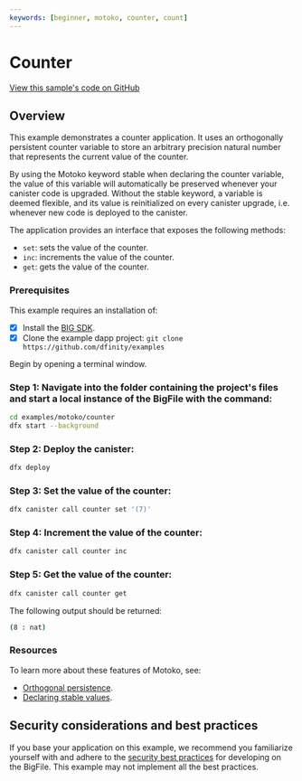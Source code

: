 ```yaml
---
keywords: [beginner, motoko, counter, count]
---
```


# Counter

[View this sample's code on GitHub](https://github.com/dfinity/examples/tree/master/motoko/counter)

## Overview

This example demonstrates a counter application. It uses an orthogonally persistent counter variable to store an arbitrary precision natural number that represents the current value of the counter.

By using the Motoko keyword stable when declaring the counter variable, the value of this variable will automatically be preserved whenever your canister code is upgraded. Without the stable keyword, a variable is deemed flexible, and its value is reinitialized on every canister upgrade, i.e. whenever new code is deployed to the canister.

The application provides an interface that exposes the following methods:

- `set`: sets the value of the counter.
- `inc`: increments the value of the counter.
- `get`: gets the value of the counter.

### Prerequisites
This example requires an installation of:

- [x] Install the [BIG SDK](https://thebigfile.com/docs/current/developer-docs/setup/install/index.mdx).
- [x] Clone the example dapp project: `git clone https://github.com/dfinity/examples`

Begin by opening a terminal window.

 ### Step 1: Navigate into the folder containing the project's files and start a local instance of the BigFile with the command:

```bash
cd examples/motoko/counter
dfx start --background
```

 ### Step 2: Deploy the canister:

```bash
dfx deploy
```

 ### Step 3: Set the value of the counter:

```bash
dfx canister call counter set '(7)'
```

 ### Step 4: Increment the value of the counter:

```bash
dfx canister call counter inc
```

 ### Step 5: Get the value of the counter:

```bash
dfx canister call counter get
```

The following output should be returned:

```bash
(8 : nat)
```

### Resources
To learn more about these features of Motoko, see:

- [Orthogonal persistence](https://thebigfile.com/docs/current/motoko/main/motoko#orthogonal-persistence).
- [Declaring stable values](https://thebigfile.com/docs/current/motoko/main/upgrades#declaring-stable-variables).


## Security considerations and best practices

If you base your application on this example, we recommend you familiarize yourself with and adhere to the [security best practices](https://thebigfile.com/docs/current/references/security/) for developing on the BigFile. This example may not implement all the best practices.
